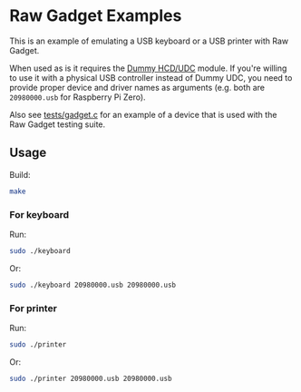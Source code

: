 Raw Gadget Examples
===================

This is an example of emulating a USB keyboard or a USB printer with Raw Gadget.

When used as is it requires the [Dummy HCD/UDC](/dummy_hcd) module.
If you're willing to use it with a physical USB controller instead of Dummy UDC, you need to provide proper device and driver names as arguments (e.g. both are `20980000.usb` for Raspberry Pi Zero).

Also see [tests/gadget.c](/tests/gadget.c) for an example of a device that is used with the Raw Gadget testing suite.

## Usage

Build:

``` bash
make
```

### For keyboard

Run:

``` bash
sudo ./keyboard
```

Or:

``` bash
sudo ./keyboard 20980000.usb 20980000.usb
```

### For printer

Run:

``` bash
sudo ./printer
```

Or:

``` bash
sudo ./printer 20980000.usb 20980000.usb
```

